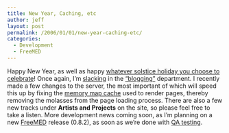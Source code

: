 ```yaml
---
title: New Year, Caching, etc
author: jeff
layout: post
permalink: /2006/01/01/new-year-caching-etc/
categories:
  - Development
  - FreeMED
---
```


Happy New Year, as well as happy [whatever solstice holiday you choose to celebrate][1]! Once again, I’m [slacking][2] in the [“blogging”][3] department. I recently made a few changes to the server, the most important of which will speed this up by fixing the [memory map cache][4] used to render pages, thereby removing the molasses from the page loading process. There are also a few new tracks under **Artists and Projects** on the site, so please feel free to take a listen. More development news coming soon, as I’m planning on a new [FreeMED][5] release (0.8.2), as soon as we’re done with [QA testing][6].

 [1]: http://ancienthistory.about.com/od/winterholidays/p/WinterHolidays.htm
 [2]: http://www.subgenius.com/
 [3]: http://mama.indstate.edu/users/bones/WhyIHateWebLogs.html
 [4]: http://turck-mmcache.sourceforge.net/
 [5]: http://freemedsoftware.org/
 [6]: http://www.shitthrowingmonkeys.com/
